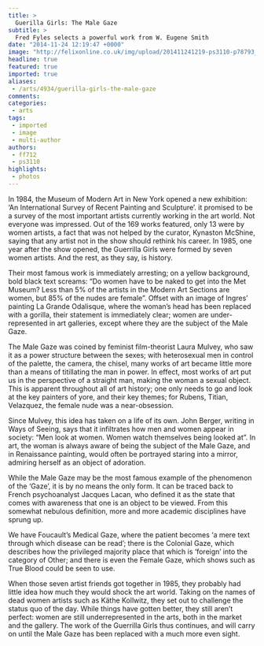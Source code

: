 ```yaml
---
title: >
  Guerilla Girls: The Male Gaze
subtitle: >
  Fred Fyles selects a powerful work from W. Eugene Smith
date: "2014-11-24 12:19:47 +0000"
image: "http://felixonline.co.uk/img/upload/201411241219-ps3110-p78793_10.jpg"
headline: true
featured: true
imported: true
aliases:
 - /arts/4934/guerilla-girls-the-male-gaze
comments:
categories:
 - arts
tags:
 - imported
 - image
 - multi-author
authors:
 - ff712
 - ps3110
highlights:
 - photos
---
```


In 1984, the Museum of Modern Art in New York opened a new exhibition: ‘An International Survey of Recent Painting and Sculpture’. it promised to be a survey of the most important artists currently working in the art world. Not everyone was impressed. Out of the 169 works featured, only 13 were by women artists, a fact that was not helped by the curator, Kynaston McShine, saying that any artist not in the show should rethink his career. In 1985, one year after the show opened, the Guerrilla Girls were formed by seven women artists. And the rest, as they say, is history.

Their most famous work is immediately arresting; on a yellow background, bold black text screams: “Do women have to be naked to get into the Met Museum? Less than 5% of the artists in the Modern Art Sections are women, but 85% of the nudes are female”. Offset with an image of Ingres’ painting La Grande Odalisque, where the woman’s head has been replaced with a gorilla, their statement is immediately clear; women are under-represented in art galleries, except where they are the subject of the Male Gaze.

The Male Gaze was coined by feminist film-theorist Laura Mulvey, who saw it as a power structure between the sexes; with heterosexual men in control of the palette, the camera, the chisel, many works of art became little more than a means of titillating the man in power. In effect, most works of art put us in the perspective of a straight man, making the woman a sexual object. This is apparent throughout all of art history; one only needs to go and look at the key painters of yore, and their key themes; for Rubens, Titian, Velazquez, the female nude was a near-obsession.

Since Mulvey, this idea has taken on a life of its own. John Berger, writing in Ways of Seeing, says that it infiltrates how men and women appear in society: “Men look at women. Women watch themselves being looked at”. In art, the woman is always aware of being the subject of the Male Gaze, and in Renaissance painting, would often be portrayed staring into a mirror, admiring herself as an object of adoration.

While the Male Gaze may be the most famous example of the phenomenon of the ‘Gaze’, it is by no means the only form. It can be traced back to French psychoanalyst Jacques Lacan, who defined it as the state that comes with awareness that one is an object to be viewed. From this somewhat nebulous definition, more and more academic disciplines have sprung up.

We have Foucault’s Medical Gaze, where the patient becomes ‘a mere text through which disease can be read’; there is the Colonial Gaze, which describes how the privileged majority place that which is ‘foreign’ into the category of Other; and there is even the Female Gaze, which shows such as True Blood could be seen to use.

When those seven artist friends got together in 1985, they probably had little idea how much they would shock the art world. Taking on the names of dead women artists such as Käthe Kollwitz, they set out to challenge the status quo of the day. While things have gotten better, they still aren’t perfect: women are still underrepresented in the arts, both in the market and the gallery. The work of the Guerrilla Girls thus continues, and will carry on until the Male Gaze has been replaced with a much more even sight.
